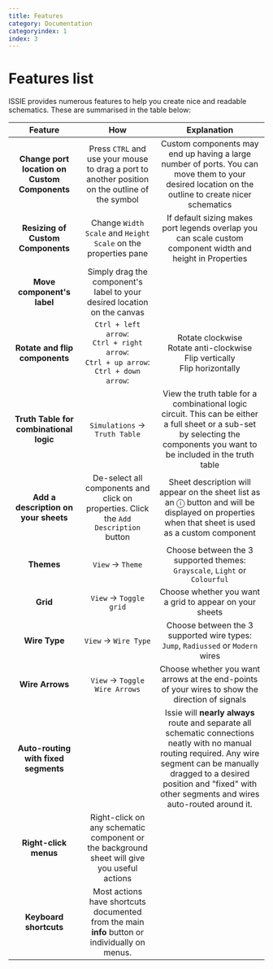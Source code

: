 ```yaml
---
title: Features
category: Documentation
categoryindex: 1
index: 3
---
```


# Features list

ISSIE provides numerous features to help you create nice and readable schematics. These are summarised in the table below:

| Feature | How | Explanation   |
| :----:      |    :----:   |    :----:     |
| **Change port location on Custom Components** | Press `CTRL` and use your mouse to drag a port to another position on the outline of the symbol | Custom components may end up having a large number of ports. You can move them to your desired location on the outline to create nicer schematics |
| **Resizing of Custom Components** | Change `Width Scale` and `Height Scale` on the properties pane | If default sizing makes port legends overlap you can scale custom component width and height in Properties |
| **Move component's label** | Simply drag the component's label to your desired location on the canvas | |
| **Rotate and flip components** | `Ctrl + left arrow`: <br> `Ctrl + right arrow`:  <br> `Ctrl + up arrow`:  <br> `Ctrl + down arrow`: | Rotate clockwise <br> Rotate anti-clockwise <br> Flip vertically <br> Flip horizontally |
| **Truth Table for combinational logic** | `Simulations` -> `Truth Table` | View the truth table for a combinational logic circuit. This can be either a full sheet or a sub-set by selecting the components you want to be included in the truth table |  
| **Add a description on your sheets** | De-select all components and click on properties. Click the `Add Description` button| Sheet description will appear on the sheet list as an &#9432; button and will be displayed on properties when that sheet is used as a custom component |
| **Themes** | `View` -> `Theme` | Choose between the 3 supported themes: `Grayscale`, `Light` or `Colourful`  |
| **Grid** | `View` -> `Toggle grid` | Choose whether you want a grid to appear on your sheets  |
| **Wire Type** | `View` -> `Wire Type` | Choose between the 3 supported wire types: `Jump`, `Radiussed` or `Modern` wires  |
| **Wire Arrows** | `View` -> `Toggle Wire Arrows` | Choose whether you want arrows at the end-points of your wires to show the direction of signals |
| **Auto-routing with fixed segments** |     | Issie will **nearly always** route and separate all schematic connections neatly with no manual routing required. Any wire segment can be manually dragged to a desired position and "fixed" with other segments and wires auto-routed around it.|
| **Right-click menus** | Right-click on any schematic component or the background sheet will give you useful actions |
| **Keyboard shortcuts** | Most actions have shortcuts documented from the main **info** button or individually on menus.

